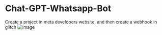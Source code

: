 # Chat-GPT-Whatsapp-Bot
Create a project in meta developers website, and then create a webhook in glitch
![image](https://user-images.githubusercontent.com/95224492/219824801-7716f661-356b-494f-9c92-b5ba1caaa036.png)
